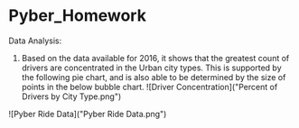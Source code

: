 # Pyber_Homework

Data Analysis:

1. Based on the data available for 2016, it shows that the greatest count of drivers are concentrated in the Urban city types. This is supported by the following pie chart, and is also able to be determined by the size of points in the below bubble chart.
![Driver Concentration]("Percent of Drivers by City Type.png")

![Pyber Ride Data]("Pyber Ride Data.png")